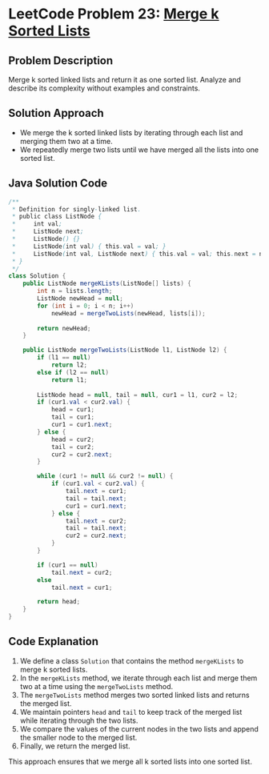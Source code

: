 # LeetCode Problem 23: [Merge k Sorted Lists](https://leetcode.com/problems/merge-k-sorted-lists/)

## Problem Description
Merge k sorted linked lists and return it as one sorted list. Analyze and describe its complexity without examples and constraints.

## Solution Approach
- We merge the k sorted linked lists by iterating through each list and merging them two at a time.
- We repeatedly merge two lists until we have merged all the lists into one sorted list.

## Java Solution Code

```java
/**
 * Definition for singly-linked list.
 * public class ListNode {
 *     int val;
 *     ListNode next;
 *     ListNode() {}
 *     ListNode(int val) { this.val = val; }
 *     ListNode(int val, ListNode next) { this.val = val; this.next = next; }
 * }
 */
class Solution {
    public ListNode mergeKLists(ListNode[] lists) {
        int n = lists.length;
        ListNode newHead = null;
        for (int i = 0; i < n; i++)
            newHead = mergeTwoLists(newHead, lists[i]);
        
        return newHead;
    }

    public ListNode mergeTwoLists(ListNode l1, ListNode l2) {
        if (l1 == null)
            return l2;
        else if (l2 == null)
            return l1;
        
        ListNode head = null, tail = null, cur1 = l1, cur2 = l2;
        if (cur1.val < cur2.val) {
            head = cur1;
            tail = cur1;
            cur1 = cur1.next;
        } else {
            head = cur2;
            tail = cur2;
            cur2 = cur2.next;
        }

        while (cur1 != null && cur2 != null) {
            if (cur1.val < cur2.val) {
                tail.next = cur1;
                tail = tail.next;
                cur1 = cur1.next;
            } else {
                tail.next = cur2;
                tail = tail.next;
                cur2 = cur2.next;
            }
        }

        if (cur1 == null)
            tail.next = cur2;
        else
            tail.next = cur1;

        return head;
    }
}
```

## Code Explanation
1. We define a class `Solution` that contains the method `mergeKLists` to merge k sorted lists.
2. In the `mergeKLists` method, we iterate through each list and merge them two at a time using the `mergeTwoLists` method.
3. The `mergeTwoLists` method merges two sorted linked lists and returns the merged list.
4. We maintain pointers `head` and `tail` to keep track of the merged list while iterating through the two lists.
5. We compare the values of the current nodes in the two lists and append the smaller node to the merged list.
6. Finally, we return the merged list.

This approach ensures that we merge all k sorted lists into one sorted list.
